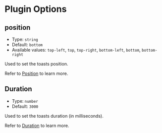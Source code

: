 # Plugin Options

## position

- Type: `string`
- Default: `bottom`
- Available values: `top-left`, `top`, `top-right`, `bottom-left`, `bottom`, `bottom-right`

Used to set the toasts position.

Refer to [Position](../guide/conf-position) to learn more.

## Duration

- Type: `number`
- Default: `3000`

Used to set the toasts duration (in milliseconds).

Refer to [Duration](../guide/conf-duration) to learn more.
